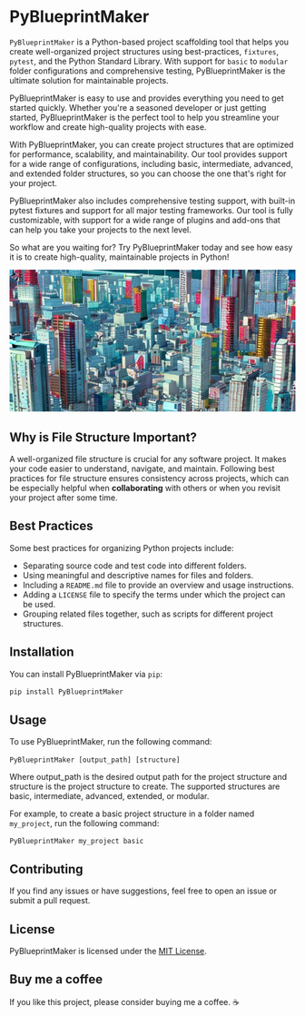 # PyBlueprintMaker

`PyBlueprintMaker` is a Python-based project scaffolding tool that helps you create well-organized project structures using best-practices, `fixtures`, `pytest`, and the Python Standard Library. With support for `basic` to `modular` folder configurations and comprehensive testing, PyBlueprintMaker is the ultimate solution for maintainable projects.

PyBlueprintMaker is easy to use and provides everything you need to get started quickly. Whether you're a seasoned developer or just getting started, PyBlueprintMaker is the perfect tool to help you streamline your workflow and create high-quality projects with ease.

With PyBlueprintMaker, you can create project structures that are optimized for performance, scalability, and maintainability. Our tool provides support for a wide range of configurations, including basic, intermediate, advanced, and extended folder structures, so you can choose the one that's right for your project.

PyBlueprintMaker also includes comprehensive testing support, with built-in pytest fixtures and support for all major testing frameworks. Our tool is fully customizable, with support for a wide range of plugins and add-ons that can help you take your projects to the next level.

So what are you waiting for? Try PyBlueprintMaker today and see how easy it is to create high-quality, maintainable projects in Python!

![scafolds](assets/scaffolds.jpeg)

## Why is File Structure Important?

A well-organized file structure is crucial for any software project. It makes your code easier to understand, navigate, and maintain. Following best practices for file structure ensures consistency across projects, which can be especially helpful when **collaborating** with others or when you revisit your project after some time.

## Best Practices

Some best practices for organizing Python projects include:

- Separating source code and test code into different folders.
- Using meaningful and descriptive names for files and folders.
- Including a `README.md` file to provide an overview and usage instructions.
- Adding a `LICENSE` file to specify the terms under which the project can be used.
- Grouping related files together, such as scripts for different project structures.

## Installation

You can install PyBlueprintMaker via `pip`:

```bash
pip install PyBlueprintMaker
```

## Usage

To use PyBlueprintMaker, run the following command:

`PyBlueprintMaker [output_path] [structure]`

Where output_path is the desired output path for the project structure and structure is the project structure to create. The supported structures are basic, intermediate, advanced, extended, or modular.

For example, to create a basic project structure in a folder named `my_project`, run the following command:

```
PyBlueprintMaker my_project basic
```

## Contributing

If you find any issues or have suggestions, feel free to open an issue or submit a pull request.

## License

PyBlueprintMaker is licensed under the [MIT License](LICENSE).

## Buy me a coffee

If you like this project, please consider buying me a coffee. ☕

<script type="text/javascript" src="https://cdnjs.buymeacoffee.com/1.0.0/button.prod.min.js" data-name="bmc-button" data-slug="patimejiaS" data-color="#5F7FFF" data-emoji="" data-font="Cookie" data-text="Buy me a coffee" data-outline-color="#000000" data-font-color="#ffffff" data-coffee-color="#FFDD00" ></script>
